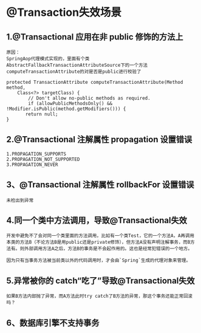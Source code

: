 # @Transaction失效场景

## 1.@Transactional 应用在非 public 修饰的方法上

```
原因：
SpringAop代理模式实现的，里面有个类AbstractFallbackTransactionAttributeSource下的一个方法computeTransactionAttribute的对是否是public进行校验了

```

```
protected TransactionAttribute computeTransactionAttribute(Method method,
    Class<?> targetClass) {
        // Don't allow no-public methods as required.
        if (allowPublicMethodsOnly() && !Modifier.isPublic(method.getModifiers())) {
       return null;
}
```

## 2.@Transactional 注解属性 propagation 设置错误

```
1.PROPAGATION_SUPPORTS
2.PROPAGATION_NOT_SUPPORTED
3.PROPAGATION_NEVER
```

## 3、@Transactional 注解属性 rollbackFor 设置错误

```
未检出到异常
```

## 4.同一个类中方法调用，导致@Transactional失效

```
开发中避免不了会对同一个类里面的方法调用，比如有一个类Test，它的一个方法A，A再调用本类的方法B（不论方法B是用public还是private修饰），但方法A没有声明注解事务，而B方法有。则外部调用方法A之后，方法B的事务是不会起作用的。这也是经常犯错误的一个地方。

因为只有当事务方法被当前类以外的代码调用时，才会由`Spring`生成的代理对象来管理。
```

## 5.异常被你的 catch“吃了”导致@Transactional失效

```
如果B方法内部抛了异常，而A方法此时try catch了B方法的异常，那这个事务还能正常回滚吗？
```

## 6、数据库引擎不支持事务